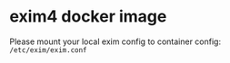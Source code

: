 # exim4 docker image

Please mount your local exim config to container config: `/etc/exim/exim.conf`

